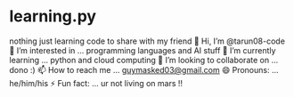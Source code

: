 # learning.py
nothing just learning code to share with my friend
👋 Hi, I’m @tarun08-code
👀 I’m interested in ... programming languages and AI stuff
🌱 I’m currently learning ... python and cloud computing
💞️ I’m looking to collaborate on ... dono :)
📫 How to reach me ... guymasked03@gmail.com
😄 Pronouns: ... he/him/his
⚡ Fun fact: ... ur not living on mars !!
